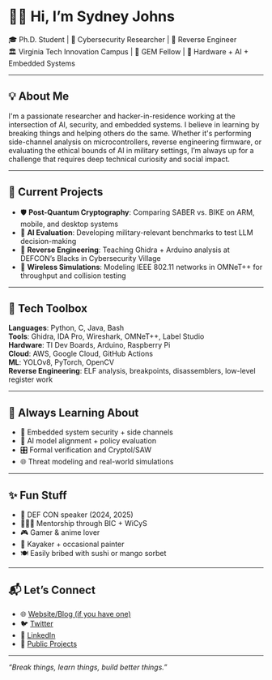 # 👋🏾 Hi, I’m Sydney Johns

🎓 Ph.D. Student | 🔐 Cybersecurity Researcher | 🔧 Reverse Engineer  
🏛️ Virginia Tech Innovation Campus | 🧠 GEM Fellow | 🧰 Hardware + AI + Embedded Systems

---

## 💡 About Me

I'm a passionate researcher and hacker-in-residence working at the intersection of AI, security, and embedded systems. I believe in learning by breaking things and helping others do the same. Whether it's performing side-channel analysis on microcontrollers, reverse engineering firmware, or evaluating the ethical bounds of AI in military settings, I’m always up for a challenge that requires deep technical curiosity and social impact.

---

## 🔭 Current Projects

- 🛡️ **Post-Quantum Cryptography**: Comparing SABER vs. BIKE on ARM, mobile, and desktop systems  
- 🧠 **AI Evaluation**: Developing military-relevant benchmarks to test LLM decision-making  
- 🧪 **Reverse Engineering**: Teaching Ghidra + Arduino analysis at DEFCON’s Blacks in Cybersecurity Village  
- 📶 **Wireless Simulations**: Modeling IEEE 802.11 networks in OMNeT++ for throughput and collision testing

---

## 🧰 Tech Toolbox

**Languages**: Python, C, Java, Bash  
**Tools**: Ghidra, IDA Pro, Wireshark, OMNeT++, Label Studio  
**Hardware**: TI Dev Boards, Arduino, Raspberry Pi  
**Cloud**: AWS, Google Cloud, GitHub Actions  
**ML**: YOLOv8, PyTorch, OpenCV  
**Reverse Engineering**: ELF analysis, breakpoints, disassemblers, low-level register work

---

## 🌱 Always Learning About

- 🔐 Embedded system security + side channels  
- 🤖 AI model alignment + policy evaluation  
- 🎛️ Formal verification and Cryptol/SAW  
- 🌐 Threat modeling and real-world simulations  

---

## ✨ Fun Stuff

- 🎤 DEF CON speaker (2024, 2025)  
- 👩🏾‍🏫 Mentorship through BIC + WiCyS  
- 🎮 Gamer & anime lover  
- 🛶 Kayaker + occasional painter  
- 🍽️ Easily bribed with sushi or mango sorbet

---

## 📬 Let’s Connect

- 🌐 [Website/Blog (if you have one)](https://yourwebsite.com)  
- 🐦 [Twitter](https://twitter.com/yourhandle)  
- 💼 [LinkedIn](https://linkedin.com/in/yourname)  
- 📂 [Public Projects](https://github.com/syd-kiwi)

---

_“Break things, learn things, build better things.”_
